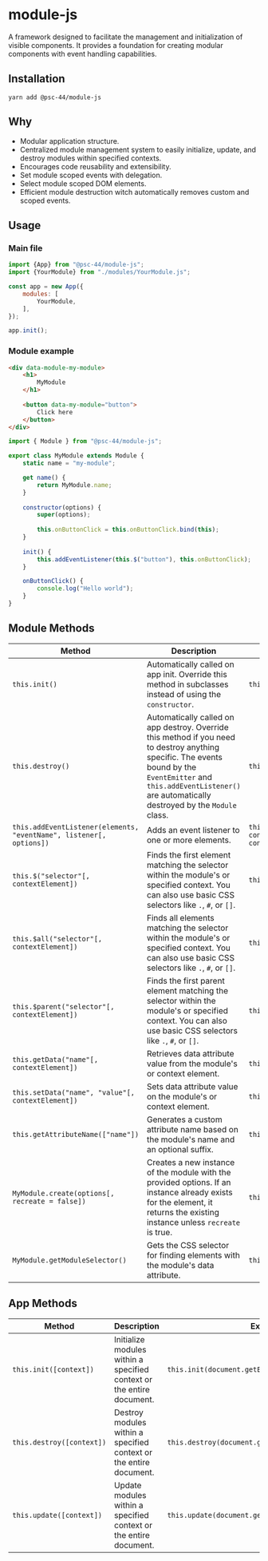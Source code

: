 # module-js

A framework designed to facilitate the management and initialization of visible components. It provides a foundation for creating modular components with event handling capabilities.

## Installation
```shell
yarn add @psc-44/module-js
```

## Why
- Modular application structure.
- Centralized module management system to easily initialize, update, and destroy modules within specified contexts.
- Encourages code reusability and extensibility.
- Set module scoped events with delegation.
- Select module scoped DOM elements.
- Efficient module destruction witch automatically removes custom and scoped events.


## Usage
### Main file
```js
import {App} from "@psc-44/module-js";
import {YourModule} from "./modules/YourModule.js";

const app = new App({
    modules: [
        YourModule,
    ],
});

app.init();
```


### Module example
```html
<div data-module-my-module>
    <h1>
        MyModule
    </h1>
    
    <button data-my-module="button">
        Click here
    </button>
</div>
```
```js
import { Module } from "@psc-44/module-js";

export class MyModule extends Module {
    static name = "my-module";

    get name() {
        return MyModule.name;
    }
	
    constructor(options) {
        super(options);
		
		this.onButtonClick = this.onButtonClick.bind(this);
    }
	
	init() {
		this.addEventListener(this.$("button"), this.onButtonClick);
    }

    onButtonClick() {
        console.log("Hello world");
    }
}
```

## Module Methods
| Method                                                              | Description                                                                                                                                                                                                                 | Example                                                                                                                                      |
|---------------------------------------------------------------------|-----------------------------------------------------------------------------------------------------------------------------------------------------------------------------------------------------------------------------|----------------------------------------------------------------------------------------------------------------------------------------------|
| `this.init()`                                                       | Automatically called on app init. Override this method in subclasses instead of using the `constructor`.                                                                                                                    | `this.init()`                                                                                                                                |
| `this.destroy()`                                                    | Automatically called on app destroy. Override this method if you need to destroy anything specific. The events bound by the `EventEmitter` and `this.addEventListener()` are automatically destroyed by the `Module` class. | `this.destroy()`                                                                                                                             |
| `this.addEventListener(elements, "eventName", listener[, options])` | Adds an event listener to one or more elements.                                                                                                                                                                             | `this.addEventListener(document.getElementById("scroll-container"), "scroll", (event) => console.log("onScroll", event), { passive: true })` |
| `this.$("selector"[, contextElement])`                              | Finds the first element matching the selector within the module's or specified context. You can also use basic CSS selectors like `.`, `#`, or `[]`.                                                                        | `this.$("button")`                                                                                                                           |
| `this.$all("selector"[, contextElement])`                           | Finds all elements matching the selector within the module's or specified context. You can also use basic CSS selectors like `.`, `#`, or `[]`.                                                                             | `this.$all("item")`                                                                                                                          |
| `this.$parent("selector"[, contextElement])`                        | Finds the first parent element matching the selector within the module's or specified context. You can also use basic CSS selectors like `.`, `#`, or `[]`.                                                                 | `this.$parent("wrapper")`                                                                                                                    |
| `this.getData("name"[, contextElement])`                            | Retrieves data attribute value from the module's or context element.                                                                                                                                                        | `this.getData("repeat-animation")`                                                                                                           |
| `this.setData("name", "value"[, contextElement])`                   | Sets data attribute value on the module's or context element.                                                                                                                                                               | `this.setData("count", "5")`                                                                                                                 |
| `this.getAttributeName(["name"])`                                   | Generates a custom attribute name based on the module's name and an optional suffix.                                                                                                                                        | `this.getAttributeName("repeat-animation")`                                                                                                  |
| `MyModule.create(options[, recreate = false])`                      | Creates a new instance of the module with the provided options. If an instance already exists for the element, it returns the existing instance unless `recreate` is true.                                                  | `this.create({ el: moduleElement })`                                                                                                  |
| `MyModule.getModuleSelector()`                                      | Gets the CSS selector for finding elements with the module's data attribute.                                                                                                                                                | `this.getModuleSelector()`                                                                                                         |


## App Methods
| Method                    | Description                                                           | Example                                             |
|---------------------------|-----------------------------------------------------------------------|-----------------------------------------------------|
| `this.init([context])`    | Initialize modules within a specified context or the entire document. | `this.init(document.getElementById("container")`    |
| `this.destroy([context])` | Destroy modules within a specified context or the entire document.    | `this.destroy(document.getElementById("container")` |
| `this.update([context])`  | Update modules within a specified context or the entire document.     | `this.update(document.getElementById("container")`  |
